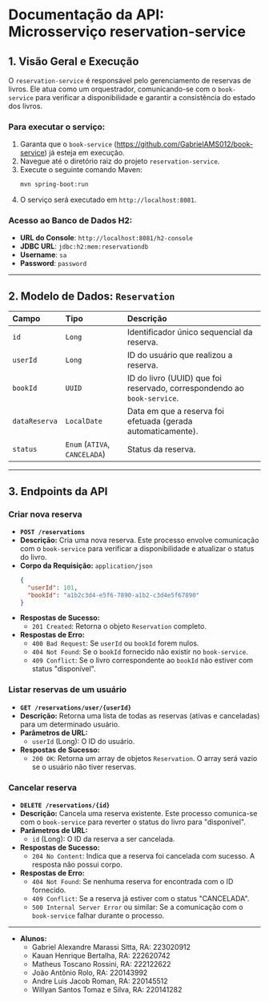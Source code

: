# Documentação da API: Microsserviço reservation-service

## 1. Visão Geral e Execução

O `reservation-service` é responsável pelo gerenciamento de reservas de livros. Ele atua como um orquestrador, comunicando-se com o `book-service` para verificar a disponibilidade e garantir a consistência do estado dos livros.

### **Para executar o serviço:**

1.  Garanta que o `book-service` (https://github.com/GabrielAMS012/book-service) já esteja em execução.
2.  Navegue até o diretório raiz do projeto `reservation-service`.
3.  Execute o seguinte comando Maven:
    ```bash
    mvn spring-boot:run
    ```
4.  O serviço será executado em `http://localhost:8081`.

### **Acesso ao Banco de Dados H2:**

* **URL do Console**: `http://localhost:8081/h2-console`
* **JDBC URL**: `jdbc:h2:mem:reservationdb`
* **Username**: `sa`
* **Password**: `password`

---

## 2. Modelo de Dados: `Reservation`

| Campo | Tipo | Descrição |
| :--- | :--- | :--- |
| `id` | `Long` | Identificador único sequencial da reserva. |
| `userId` | `Long` | ID do usuário que realizou a reserva. |
| `bookId` | `UUID` | ID do livro (UUID) que foi reservado, correspondendo ao `book-service`. |
| `dataReserva`| `LocalDate` | Data em que a reserva foi efetuada (gerada automaticamente). |
| `status` | `Enum` (`ATIVA`, `CANCELADA`) | Status da reserva. |

---

## 3. Endpoints da API

### **Criar nova reserva**
* **`POST /reservations`**
* **Descrição:** Cria uma nova reserva. Este processo envolve comunicação com o `book-service` para verificar a disponibilidade e atualizar o status do livro.
* **Corpo da Requisição:** `application/json`
    ```json
    {
      "userId": 101,
      "bookId": "a1b2c3d4-e5f6-7890-a1b2-c3d4e5f67890"
    }
    ```
* **Respostas de Sucesso:**
    * `201 Created`: Retorna o objeto `Reservation` completo.
* **Respostas de Erro:**
    * `400 Bad Request`: Se `userId` ou `bookId` forem nulos.
    * `404 Not Found`: Se o `bookId` fornecido não existir no `book-service`.
    * `409 Conflict`: Se o livro correspondente ao `bookId` não estiver com status "disponível".

### **Listar reservas de um usuário**
* **`GET /reservations/user/{userId}`**
* **Descrição:** Retorna uma lista de todas as reservas (ativas e canceladas) para um determinado usuário.
* **Parâmetros de URL:**
    * `userId` (Long): O ID do usuário.
* **Respostas de Sucesso:**
    * `200 OK`: Retorna um array de objetos `Reservation`. O array será vazio se o usuário não tiver reservas.

### **Cancelar reserva**
* **`DELETE /reservations/{id}`**
* **Descrição:** Cancela uma reserva existente. Este processo comunica-se com o `book-service` para reverter o status do livro para "disponível".
* **Parâmetros de URL:**
    * `id` (Long): O ID da reserva a ser cancelada.
* **Respostas de Sucesso:**
    * `204 No Content`: Indica que a reserva foi cancelada com sucesso. A resposta não possui corpo.
* **Respostas de Erro:**
    * `404 Not Found`: Se nenhuma reserva for encontrada com o ID fornecido.
    * `409 Conflict`: Se a reserva já estiver com o status "CANCELADA".
    * `500 Internal Server Error` ou similar: Se a comunicação com o `book-service` falhar durante o processo.
       
---

* **Alunos:**
    * Gabriel Alexandre Marassi Sitta, RA: 223020912
    * Kauan Henrique Bertalha, RA: 222620742
    * Matheus Toscano Rossini, RA: 222122622
    * João Antônio Rolo, RA: 220143992
    * Andre Luis Jacob Roman, RA: 220145512
    * Willyan Santos Tomaz e Silva, RA: 220141282
 
